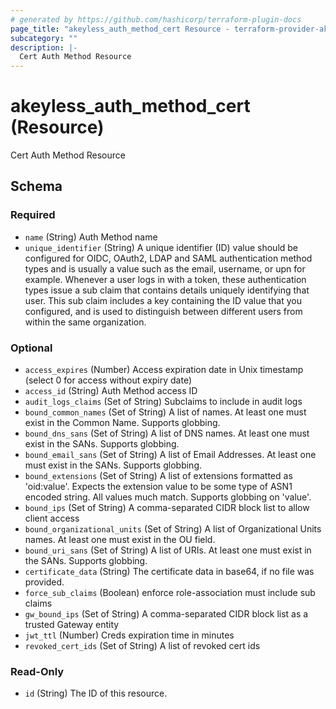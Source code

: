 ```yaml
---
# generated by https://github.com/hashicorp/terraform-plugin-docs
page_title: "akeyless_auth_method_cert Resource - terraform-provider-akeyless"
subcategory: ""
description: |-
  Cert Auth Method Resource
---
```


# akeyless_auth_method_cert (Resource)

Cert Auth Method Resource



<!-- schema generated by tfplugindocs -->
## Schema

### Required

- `name` (String) Auth Method name
- `unique_identifier` (String) A unique identifier (ID) value should be configured for OIDC, OAuth2, LDAP and SAML authentication method types and is usually a value such as the email, username, or upn for example. Whenever a user logs in with a token, these authentication types issue a sub claim that contains details uniquely identifying that user. This sub claim includes a key containing the ID value that you configured, and is used to distinguish between different users from within the same organization.

### Optional

- `access_expires` (Number) Access expiration date in Unix timestamp (select 0 for access without expiry date)
- `access_id` (String) Auth Method access ID
- `audit_logs_claims` (Set of String) Subclaims to include in audit logs
- `bound_common_names` (Set of String) A list of names. At least one must exist in the Common Name. Supports globbing.
- `bound_dns_sans` (Set of String) A list of DNS names. At least one must exist in the SANs. Supports globbing.
- `bound_email_sans` (Set of String) A list of Email Addresses. At least one must exist in the SANs. Supports globbing.
- `bound_extensions` (Set of String) A list of extensions formatted as 'oid:value'. Expects the extension value to be some type of ASN1 encoded string. All values much match. Supports globbing on 'value'.
- `bound_ips` (Set of String) A comma-separated CIDR block list to allow client access
- `bound_organizational_units` (Set of String) A list of Organizational Units names. At least one must exist in the OU field.
- `bound_uri_sans` (Set of String) A list of URIs. At least one must exist in the SANs. Supports globbing.
- `certificate_data` (String) The certificate data in base64, if no file was provided.
- `force_sub_claims` (Boolean) enforce role-association must include sub claims
- `gw_bound_ips` (Set of String) A comma-separated CIDR block list as a trusted Gateway entity
- `jwt_ttl` (Number) Creds expiration time in minutes
- `revoked_cert_ids` (Set of String) A list of revoked cert ids

### Read-Only

- `id` (String) The ID of this resource.


